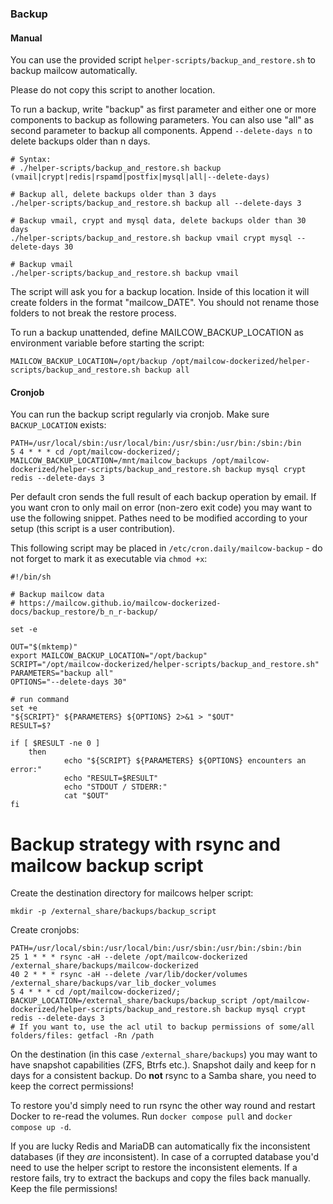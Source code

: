 ### Backup

#### Manual

You can use the provided script `helper-scripts/backup_and_restore.sh` to backup mailcow automatically.

Please do not copy this script to another location.

To run a backup, write "backup" as first parameter and either one or more components to backup as following parameters.
You can also use "all" as second parameter to backup all components. Append `--delete-days n` to delete backups older than n days.

```
# Syntax:
# ./helper-scripts/backup_and_restore.sh backup (vmail|crypt|redis|rspamd|postfix|mysql|all|--delete-days)

# Backup all, delete backups older than 3 days
./helper-scripts/backup_and_restore.sh backup all --delete-days 3

# Backup vmail, crypt and mysql data, delete backups older than 30 days
./helper-scripts/backup_and_restore.sh backup vmail crypt mysql --delete-days 30

# Backup vmail
./helper-scripts/backup_and_restore.sh backup vmail

```

The script will ask you for a backup location. Inside of this location it will create folders in the format "mailcow_DATE".
You should not rename those folders to not break the restore process.

To run a backup unattended, define MAILCOW_BACKUP_LOCATION as environment variable before starting the script:

```
MAILCOW_BACKUP_LOCATION=/opt/backup /opt/mailcow-dockerized/helper-scripts/backup_and_restore.sh backup all
```

#### Cronjob

You can run the backup script regularly via cronjob. Make sure `BACKUP_LOCATION` exists:

```
PATH=/usr/local/sbin:/usr/local/bin:/usr/sbin:/usr/bin:/sbin:/bin
5 4 * * * cd /opt/mailcow-dockerized/; MAILCOW_BACKUP_LOCATION=/mnt/mailcow_backups /opt/mailcow-dockerized/helper-scripts/backup_and_restore.sh backup mysql crypt redis --delete-days 3
```

Per default cron sends the full result of each backup operation by email. If you want cron to only mail on error (non-zero exit code) you may want to use the following snippet. Pathes need to be modified according to your setup (this script is a user contribution).

This following script may be placed in `/etc/cron.daily/mailcow-backup` - do not forget to mark it as executable via `chmod +x`:

```
#!/bin/sh

# Backup mailcow data
# https://mailcow.github.io/mailcow-dockerized-docs/backup_restore/b_n_r-backup/

set -e

OUT="$(mktemp)"
export MAILCOW_BACKUP_LOCATION="/opt/backup"
SCRIPT="/opt/mailcow-dockerized/helper-scripts/backup_and_restore.sh"
PARAMETERS="backup all"
OPTIONS="--delete-days 30"

# run command
set +e
"${SCRIPT}" ${PARAMETERS} ${OPTIONS} 2>&1 > "$OUT"
RESULT=$?

if [ $RESULT -ne 0 ]
    then
            echo "${SCRIPT} ${PARAMETERS} ${OPTIONS} encounters an error:"
            echo "RESULT=$RESULT"
            echo "STDOUT / STDERR:"
            cat "$OUT"
fi
```

# Backup strategy with rsync and mailcow backup script

Create the destination directory for mailcows helper script:
```
mkdir -p /external_share/backups/backup_script
```

Create cronjobs:
```
PATH=/usr/local/sbin:/usr/local/bin:/usr/sbin:/usr/bin:/sbin:/bin
25 1 * * * rsync -aH --delete /opt/mailcow-dockerized /external_share/backups/mailcow-dockerized
40 2 * * * rsync -aH --delete /var/lib/docker/volumes /external_share/backups/var_lib_docker_volumes
5 4 * * * cd /opt/mailcow-dockerized/; BACKUP_LOCATION=/external_share/backups/backup_script /opt/mailcow-dockerized/helper-scripts/backup_and_restore.sh backup mysql crypt redis --delete-days 3
# If you want to, use the acl util to backup permissions of some/all folders/files: getfacl -Rn /path
```

On the destination (in this case `/external_share/backups`) you may want to have snapshot capabilities (ZFS, Btrfs etc.). Snapshot daily and keep for n days for a consistent backup.
Do **not** rsync to a Samba share, you need to keep the correct permissions!

To restore you'd simply need to run rsync the other way round and restart Docker to re-read the volumes. Run `docker compose pull` and `docker compose up -d`.

If you are lucky Redis and MariaDB can automatically fix the inconsistent databases (if they _are_ inconsistent).
In case of a corrupted database you'd need to use the helper script to restore the inconsistent elements. If a restore fails, try to extract the backups and copy the files back manually. Keep the file permissions!
